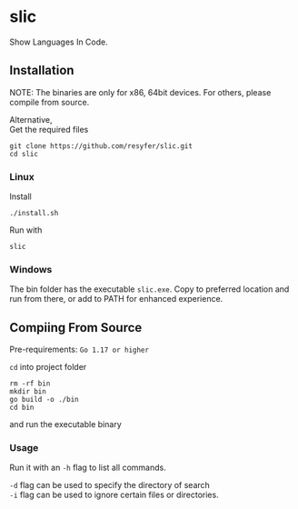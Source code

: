 # slic

Show Languages In Code. <br/>

<!-- A program to generate an image containing stats on the languages used inside a project. -->

## Installation

NOTE: The binaries are only for x86, 64bit devices. For others, please compile from source.

Alternative, <br/>
Get the required files

```
git clone https://github.com/resyfer/slic.git
cd slic
```

### Linux

Install

```
./install.sh
```

Run with <br/>

```
slic
```

### Windows

The bin folder has the executable `slic.exe`. Copy to preferred location and run from there, or add to PATH for enhanced experience.

## Compiing From Source

Pre-requirements: `Go 1.17 or higher`

`cd` into project folder

```
rm -rf bin
mkdir bin
go build -o ./bin
cd bin
```

and run the executable binary

### Usage

Run it with an `-h` flag to list all commands.

`-d` flag can be used to specify the directory of search<br/>
`-i` flag can be used to ignore certain files or directories.
